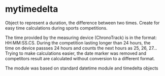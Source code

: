 # mytimedelta
Object to represent a duration, the difference between two times. Create for easy time calculations during sports competitions.

The time provided by the measuring device (ChronoTrack) is in the format: HH:MM:SS.CS. During the competition lasting longer than 24 hours, the time on device passses 24 hours and counts the next hours as 25, 26, 27... Trying to make calculations easier, the date marker was removed and competitors result are calculated without conversion to a different format.


The module was based on standard datetime module and timedelta objects
